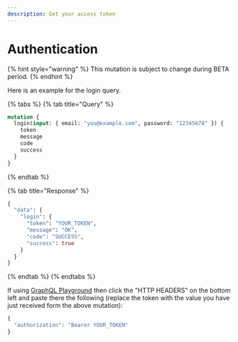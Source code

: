 ```yaml
---
description: Get your access token
---
```


# Authentication

{% hint style="warning" %}
This mutation is subject to change during BETA period.
{% endhint %}

Here is an example for the login query.

{% tabs %}
{% tab title="Query" %}
```graphql
mutation {
  login(input: { email: "you@example.com", password: "12345678" }) {
    token
    message
    code
    success
  }
}
```
{% endtab %}

{% tab title="Response" %}
```graphql
{
  "data": {
    "login": {
      "token": "YOUR_TOKEN",
      "message": "OK",
      "code": "SUCCESS",
      "success": true
    }
  }
}
```
{% endtab %}
{% endtabs %}

If using [GraphQL Playground](https://api.flash-fx.com/) then click the "HTTP HEADERS" on the bottom left and paste there the following \(replace the token with the value you have just received form the above mutation\):

```javascript
{
  "authorization": "Bearer YOUR_TOKEN"
}
```



